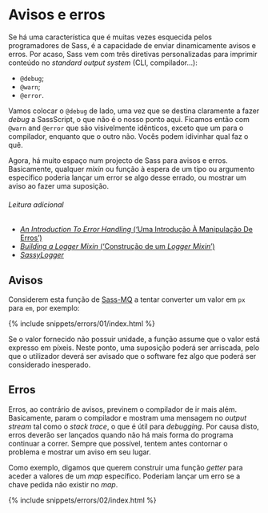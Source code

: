 
# Avisos e erros

Se há uma característica que é muitas vezes esquecida pelos programadores de Sass, é a capacidade de enviar dinamicamente avisos e erros. Por acaso, Sass vem com três diretivas personalizadas para imprimir conteúdo no _standard output system_ (CLI, compilador...):

* `@debug`;
* `@warn`;
* `@error`.

Vamos colocar o `@debug` de lado, uma vez que se destina claramente a fazer _debug_ a SassScript, o que não é o nosso ponto aqui. Ficamos então com `@warn` and `@error` que são visivelmente idênticos, exceto que um para o compilador, enquanto que o outro não. Vocês podem idivinhar qual faz o quê.

Agora, há muito espaço num projecto de Sass para avisos e erros. Basicamente, qualquer _mixin_ ou função à espera de um tipo ou argumento específico poderia lançar um error se algo desse errado, ou mostrar um aviso ao fazer uma suposição.

###### Leitura adicional

* [_An Introduction To Error Handling_ (‘Uma Introdução À Manipulação De Erros’)](http://webdesign.tutsplus.com/tutorials/an-introduction-to-error-handling-in-sass--cms-19996)
* [_Building a Logger Mixin_ (‘Construção de um _Logger Mixin_’)](http://webdesign.tutsplus.com/tutorials/building-a-logger-mixin-in-sass--cms-22070)
* [_SassyLogger_](https://github.com/HugoGiraudel/SassyLogger)

## Avisos

Considerem esta função de [Sass-MQ](https://github.com/sass-mq/sass-mq) a tentar converter um valor em `px` para `em`, por exemplo:

{% include snippets/errors/01/index.html %}

Se o valor fornecido não possuir unidade, a função assume que o valor está expresso em píxeis. Neste ponto, uma suposição poderá ser arriscada, pelo que o utilizador deverá ser avisado que o software fez algo que poderá ser considerado inesperado.

## Erros

Erros, ao contrário de avisos, previnem o compilador de ir mais além. Basicamente, param o compilador e mostram uma mensagem no _output stream_ tal como o _stack trace_, o que é útil para _debugging_. Por causa disto, erros deverão ser lançados quando não há mais forma do programa continuar a correr. Sempre que possível, tentem antes contornar o problema e mostrar um aviso em seu lugar.

Como exemplo, digamos que querem construir uma função _getter_ para aceder a valores de um _map_ específico. Poderiam lançar um erro se a chave pedida não existir no _map_.

{% include snippets/errors/02/index.html %}
